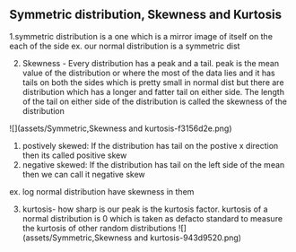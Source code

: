 ## Symmetric distribution, Skewness and Kurtosis

1.symmetric distribution is a one which is a mirror image of itself on the each of the side ex. our normal distribution is a symmetric dist

2. Skewness - Every distribution has a peak and a tail. peak is the mean value of the distribution or where the most of the data lies and it has tails on both the sides which is pretty small in normal dist but there are distribution which has a longer and fatter tail on either side. The length of the tail on either side of the distribution is called the skewness of the distribution

![](assets/Symmetric,Skewness and kurtosis-f3156d2e.png)

1. postively skewed: If the distribution has tail on the postive x direction then its called positive skew
2. negative skewed: If the distribution has tail on the left side of the mean then we can call it negative skew

ex. log normal distribution have skewness in them

3. kurtosis- how sharp is our peak is the kurtosis factor. kurtosis of a normal distribution is 0 which is taken as defacto standard to measure the kurtosis of other random distributions
![](assets/Symmetric,Skewness and kurtosis-943d9520.png)
